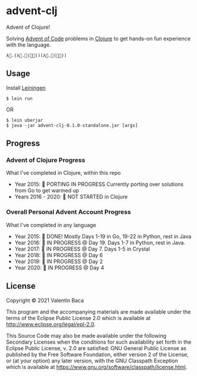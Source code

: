 # advent-clj

Advent of Clojure! 

Solving [Advent of Code](https://adventofcode.com) problems in [Clojure](https://clojure.org/) to get hands-on fun experience with the language.

`λ🎄.(λ🎅.🎄(🎅🎅))(λ🎅.🎄(🎅🎅))`

## Usage

Install [Leiningen](https://leiningen.org/)

    $ lein run

OR

    $ lein uberjar
    $ java -jar advent-clj-0.1.0-standalone.jar [args]


## Progress

### Advent of Clojure Progress

What I've completed in Clojure, within this repo

- Year 2015: 🎁  PORTING IN PROGRESS  Currently porting over solutions from Go to get warmed up
- Years 2016 - 2020: 🎅 NOT STARTED in Clojure

### Overall Personal Advent Account Progress

What I've completed in any language

- Year 2015: 🎄 DONE! Mostly Days 1-19 in Go, 19-22 in Python, rest in Java
- Year 2016: 🎁 IN PROGRESS @ Day 19. Days 1-7 in Python, rest in Java.
- Year 2017: 🎁 IN PROGRESS @ Day 7. Days 1-5 in Crystal
- Year 2018: 🎁 IN PROGRESS @ Day 6
- Year 2019: 🎁 IN PROGRESS @ Day 2
- Year 2020: 🎁 IN PROGRESS @ Day 4

## License

Copyright © 2021 Valentin Baca

This program and the accompanying materials are made available under the
terms of the Eclipse Public License 2.0 which is available at
http://www.eclipse.org/legal/epl-2.0.

This Source Code may also be made available under the following Secondary
Licenses when the conditions for such availability set forth in the Eclipse
Public License, v. 2.0 are satisfied: GNU General Public License as published by
the Free Software Foundation, either version 2 of the License, or (at your
option) any later version, with the GNU Classpath Exception which is available
at https://www.gnu.org/software/classpath/license.html.
